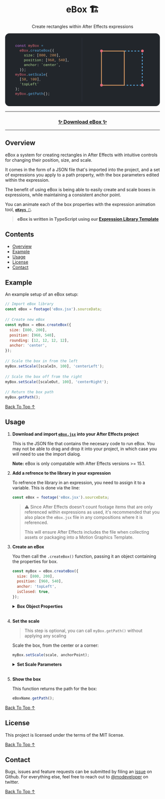 [back to top ↑]: #ebox-

<div align="center">

# eBox 🏗<!-- omit in toc -->

Create rectangles within After Effects expressions

![header](docs/static/header.svg)

---

### [✨ Download eBox ✨](https://github.com/motiondeveloper/eBox/releases)<!-- omit in toc -->

---

</div>

## Overview

eBox a system for creating rectangles in After Effects with intuitive controls for changing their position, size, and scale.

It comes in the form of a JSON file that's imported into the project, and a set of expressions you apply to a path property, with the box parameters edited within the expression.

The benefit of using eBox is being able to easily create and scale boxes in expressions, while maintaining a consistent anchor point.

You can animate each of the box properties with the expression animation tool, **[`eKeys 🔑`](https://github.com/motiondeveloper/ekeys)**.

> **eBox is written in TypeScript using our [Expression Library Template](https://github.com/motiondeveloper/expressions-library-template)**

## Contents <!-- omit in toc -->

- [Overview](#overview)
- [Example](#example)
- [Usage](#usage)
- [License](#license)
- [Contact](#contact)

## Example

An example setup of an eBox setup:

```javascript
// Import eBox library
const eBox = footage('eBox.jsx').sourceData;

// Create new eBox
const myBox = eBox.createBox({
  size: [800, 200],
  position: [960, 540],
  rounding: [12, 12, 12, 12],
  anchor: 'center',
});

// Scale the box in from the left
myBox.setScale([scaleIn, 100], 'centerLeft');

// Scale the box off from the right
myBox.setScale([scaleOut, 100], 'centerRight');

// Return the box path
myBox.getPath();
```

[Back To Top ↑]

## Usage

1. **Download and import [`eBox.jsx`](https://github.com/motiondeveloper/eBox/releases) into your After Effects project**

   This is the JSON file that contains the necesary code to run eBox. You may not be able to drag and drop it into your project, in which case you will need to use the import dialog.

   **Note:** eBox is only compatable with After Effects versions >= 15.1.

2. **Add a refrence to the library in your expression**

   To refrence the library in an expression, you need to assign it to a variable. This is done via the line:

   ```javascript
   const eBox = footage('eBox.jsx').sourceData;
   ```

   > ⚠️ Since After Effects doesn't count footage items that are only referenced within expressions as used, it's recommended that you also place the `eBox.jsx` file in any compositions where it is referenced.
   >
   > This will ensure After Effects includes the file when collecting assets or packaging into a Motion Graphics Template.

3. **Create an eBox**

   You then call the `.createBox()` function, passing it an object containing the properties for box.

   ```javascript
   const myBox = eBox.createBox({
     size: [800, 200],
     position: [960, 540],
     anchor: 'topLeft',
     isClosed: true,
   });
   ```

   <details><summary><strong>Box Object Properties</strong></summary>
   <br>

   - **`size`:** The size of the box, in pixels
     - Type: `array`
     - Required: `true`
     - **`position`:** The position of the box in the composition
     - Type: `array`
     - Required: `true`
   - **`anchor`:** The anchor point that will be at the given `position`
     - Type: `string`
     - Options: `topLeft, topCenter, topRight, bottomLeft, bottomCenter, bottomRight, centerLeft, center, centerRight`
     - Required: `true`
   - **`isClosed`:** Whether the path is closed
     - Type: `boolean`
     - Required: `false`
     - Default: `true`
   - **`rounding`:** Radius for each corner
     - Type: `array`
     - Required : `false`
       </details>
       <br>

4. **Set the scale**

   > This step is optional, you can call `myBox.getPath()` without applying any scaling

   Scale the box, from the center or a corner:

   ```javascript
   myBox.setScale(scale, anchorPoint);
   ```

   <details><summary><strong>Set Scale Parameters</strong></summary>
   <br>

   - **`scale`:** Scale of the box
     - Type: `array`
     - Range: `[0..100, 0..100]`
     - Required: `true`
   - **`anchor`:** The anchor point that will be at the given `position`
     - Type: `string`
     - Options: `topLeft, topCenter, topRight, bottomLeft, bottomCenter, bottomRight, centerLeft, center, centerRight`
     - Required: `true`
       </details>
       <br>

5. **Show the box**

   This function returns the path for the box:

   ```javascript
   eBoxName.getPath();
   ```

[Back To Top ↑]

## License

This project is licensed under the terms of the MIT license.

[Back To Top ↑]

## Contact

Bugs, issues and feature requests can be submitted by filing an [issue](https://github.com/motiondeveloper/ekeys/issues) on Github. For everything else, feel free to reach out to [@modeveloper](https://twitter.com/modeveloper) on twitter.

[Back To Top ↑]
